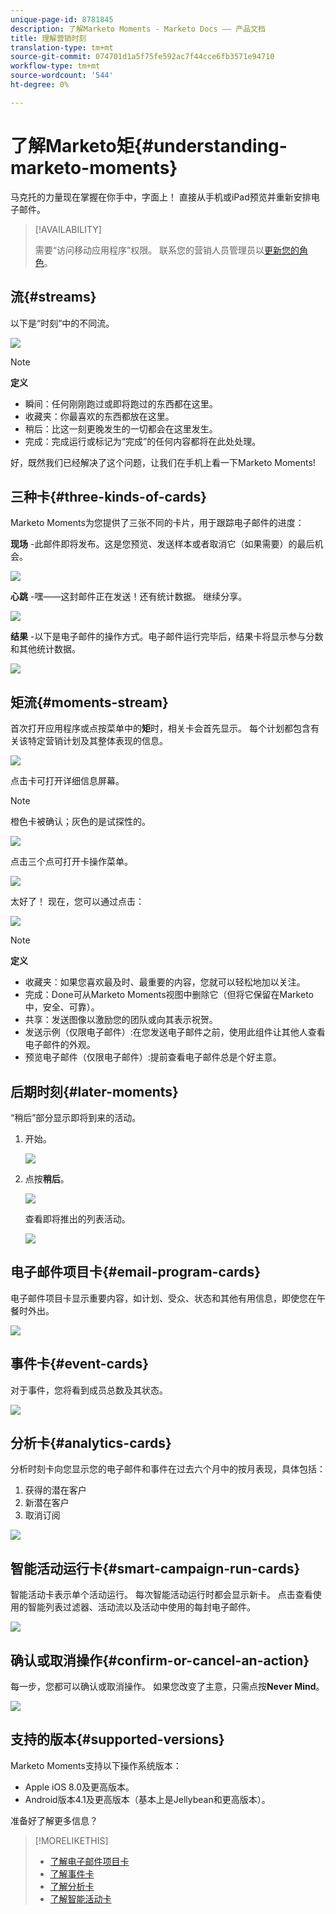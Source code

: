 ```yaml
---
unique-page-id: 8781845
description: 了解Marketo Moments - Marketo Docs —— 产品文档
title: 理解营销时刻
translation-type: tm+mt
source-git-commit: 074701d1a5f75fe592ac7f44cce6fb3571e94710
workflow-type: tm+mt
source-wordcount: '544'
ht-degree: 0%

---
```



# 了解Marketo矩{#understanding-marketo-moments}

马克托的力量现在掌握在你手中，字面上！ 直接从手机或iPad预览并重新安排电子邮件。

>[!AVAILABILITY]
>
>
>需要“访问移动应用程序”权限。 联系您的营销人员管理员以[更新您的角色](/help/marketo/product-docs/administration/users-and-roles/managing-user-roles-and-permissions.md)。

## 流{#streams}

以下是“时刻”中的不同流。

![](assets/image2015-7-15-15-3a6-3a10.png)

>[!NOTE]
>
>**定义**
>
>* 瞬间：任何刚刚跑过或即将跑过的东西都在这里。
>* 收藏夹：你最喜欢的东西都放在这里。
>* 稍后：比这一刻更晚发生的一切都会在这里发生。
>* 完成：完成运行或标记为“完成”的任何内容都将在此处处理。


好，既然我们已经解决了这个问题，让我们在手机上看一下Marketo Moments!

## 三种卡{#three-kinds-of-cards}

Marketo Moments为您提供了三张不同的卡片，用于跟踪电子邮件的进度：

**现场** -此邮件即将发布。这是您预览、发送样本或者取消它（如果需要）的最后机会。

![](assets/image2015-7-17-11-3a25-3a48.png)

**心跳** -嘿——这封邮件正在发送！还有统计数据。 继续分享。

![](assets/image2015-7-17-11-3a27-3a22.png)

**结果** -以下是电子邮件的操作方式。电子邮件运行完毕后，结果卡将显示参与分数和其他统计数据。

![](assets/image2015-7-17-11-3a43-3a28.png)

## 矩流{#moments-stream}

首次打开应用程序或点按菜单中的&#x200B;**矩**&#x200B;时，相关卡会首先显示。 每个计划都包含有关该特定营销计划及其整体表现的信息。

![](assets/image2015-7-15-10-3a46-3a19.png)

点击卡可打开详细信息屏幕。

>[!NOTE]
>
>橙色卡被确认；灰色的是试探性的。

![](assets/image2015-9-25-9-3a37-3a26.png)

点击三个点可打开卡操作菜单。

![](assets/image2015-7-15-10-3a47-3a34.png)

太好了！ 现在，您可以通过点击：

![](assets/image2015-7-15-10-3a49-3a20.png)

>[!NOTE]
>
>**定义**
>
>* 收藏夹：如果您喜欢最及时、最重要的内容，您就可以轻松地加以关注。
>* 完成：Done可从Marketo Moments视图中删除它（但将它保留在Marketo中，安全、可靠）。
>* 共享：发送图像以激励您的团队或向其表示祝贺。
>* 发送示例（仅限电子邮件）:在您发送电子邮件之前，使用此组件让其他人查看电子邮件的外观。
>* 预览电子邮件（仅限电子邮件）:提前查看电子邮件总是个好主意。


## 后期时刻{#later-moments}

“稍后”部分显示即将到来的活动。

1. 开始。

   ![](assets/image2015-7-15-10-3a52-3a5.png)

1. 点按&#x200B;**稍后**。

   ![](assets/image2015-7-15-10-3a54-3a47.png)

   查看即将推出的列表活动。

   ![](assets/image2015-6-29-15-3a24-3a3.png)

## 电子邮件项目卡{#email-program-cards}

电子邮件项目卡显示重要内容，如计划、受众、状态和其他有用信息，即使您在午餐时外出。

![](assets/image2015-6-29-15-3a31-3a57.png)

## 事件卡{#event-cards}

对于事件，您将看到成员总数及其状态。

![](assets/image2015-6-29-15-3a39-3a12.png)

## 分析卡{#analytics-cards}

分析时刻卡向您显示您的电子邮件和事件在过去六个月中的按月表现，具体包括：

1. 获得的潜在客户
1. 新潜在客户
1. 取消订阅

![](assets/image2015-7-6-13-3a26-3a33.png)

## 智能活动运行卡{#smart-campaign-run-cards}

智能活动卡表示单个活动运行。 每次智能活动运行时都会显示新卡。 点击查看使用的智能列表过滤器、活动流以及活动中使用的每封电子邮件。

![](assets/image2015-9-23-11-3a0-3a54.png)

## 确认或取消操作{#confirm-or-cancel-an-action}

每一步，您都可以确认或取消操作。 如果您改变了主意，只需点按&#x200B;**Never Mind**。

![](assets/image2015-7-14-17-3a11-3a29.png)

## 支持的版本{#supported-versions}

Marketo Moments支持以下操作系统版本：

* Apple iOS 8.0及更高版本。
* Android版本4.1及更高版本（基本上是Jellybean和更高版本）。

准备好了解更多信息？

>[!MORELIKETHIS]
>
>* [了解电子邮件项目卡](/help/marketo/product-docs/core-marketo-concepts/mobile-apps/marketo-moments/understanding-moments/understanding-email-program-cards.md)
>* [了解事件卡](/help/marketo/product-docs/core-marketo-concepts/mobile-apps/marketo-moments/understanding-moments/understanding-event-cards.md)
>* [了解分析卡](/help/marketo/product-docs/core-marketo-concepts/mobile-apps/marketo-moments/understanding-moments/understanding-analytics-cards.md)
>* [了解智能活动卡](/help/marketo/product-docs/core-marketo-concepts/mobile-apps/marketo-moments/understanding-moments/understanding-smart-campaign-cards.md)

